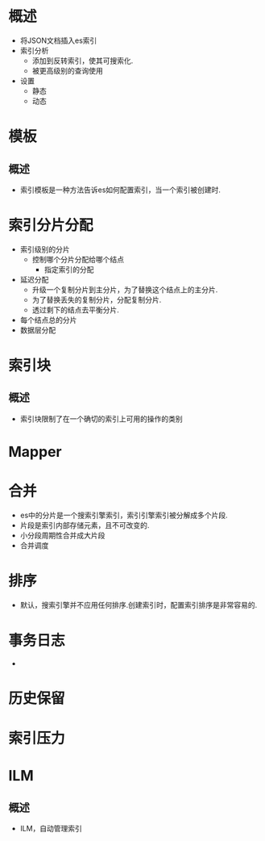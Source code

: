 # 概述
- 将JSON文档插入es索引
- 索引分析
	- 添加到反转索引，使其可搜索化.
	- 被更高级别的查询使用
- 设置
	- 静态
	- 动态

# 模板
## 概述
- 索引模板是一种方法告诉es如何配置索引，当一个索引被创建时.

# 索引分片分配
- 索引级别的分片
	- 控制哪个分片分配给哪个结点
		- 指定索引的分配
- 延迟分配
	- 升级一个复制分片到主分片，为了替换这个结点上的主分片.
	- 为了替换丢失的复制分片，分配复制分片.
	- 透过剩下的结点去平衡分片.
- 每个结点总的分片
- 数据层分配

# 索引块
## 概述
- 索引块限制了在一个确切的索引上可用的操作的类别

# Mapper


# 合并
- es中的分片是一个搜索引擎索引，索引引擎索引被分解成多个片段.
- 片段是索引内部存储元素，且不可改变的.
- 小分段周期性合并成大片段
- 合并调度

# 排序
- 默认，搜索引擎并不应用任何排序.创建索引时，配置索引排序是非常容易的.

# 事务日志
- 

# 历史保留

# 索引压力


# ILM
## 概述
- ILM，自动管理索引